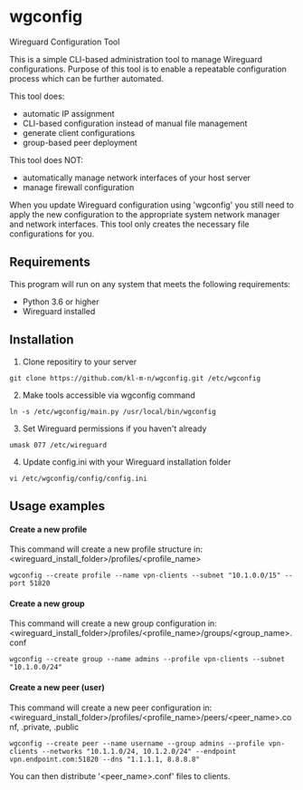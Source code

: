 # wgconfig
Wireguard Configuration Tool

This is a simple CLI-based administration tool to manage Wireguard configurations. Purpose of this tool is to enable a repeatable configuration process which can be further automated.

 This tool does:
- automatic IP assignment
- CLI-based configuration instead of manual file management
- generate client configurations
- group-based peer deployment

This tool does NOT:
- automatically manage network interfaces of your host server
- manage firewall configuration

When you update Wireguard configuration using 'wgconfig' you still need to apply the new configuration to the appropriate system network manager and network interfaces. This tool only creates the necessary file configurations for you.

## Requirements
This program will run on any system that meets the following requirements:
- Python 3.6 or higher
- Wireguard installed


## Installation
1. Clone repositiry to your server
```
git clone https://github.com/kl-m-n/wgconfig.git /etc/wgconfig
```
2. Make tools accessible via wgconfig command
```
ln -s /etc/wgconfig/main.py /usr/local/bin/wgconfig
```
3. Set Wireguard permissions if you haven't already
```
umask 077 /etc/wireguard
```
4. Update config.ini with your Wireguard installation folder
```
vi /etc/wgconfig/config/config.ini
```

## Usage examples

#### Create a new profile
This command will create a new profile structure in: <wireguard_install_folder>/profiles/<profile_name>
```
wgconfig --create profile --name vpn-clients --subnet "10.1.0.0/15" --port 51820
```

#### Create a new group
This command will create a new group configuration in: <wireguard_install_folder>/profiles/<profile_name>/groups/<group_name>.conf
```
wgconfig --create group --name admins --profile vpn-clients --subnet "10.1.0.0/24"
```


#### Create a new peer (user)
This command will create a new peer configuration in: <wireguard_install_folder>/profiles/<profile_name>/peers/<peer_name>.conf, .private, .public
```
wgconfig --create peer --name username --group admins --profile vpn-clients --networks "10.1.1.0/24, 10.1.2.0/24" --endpoint vpn.endpoint.com:51820 --dns "1.1.1.1, 8.8.8.8"
```

You can then distribute '<peer_name>.conf' files to clients.